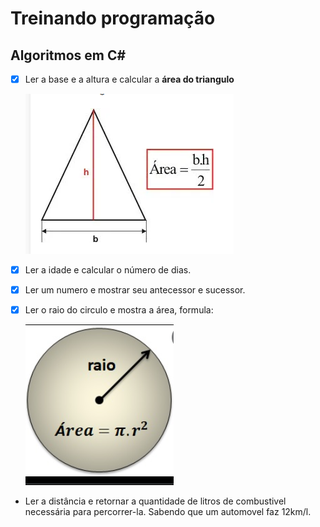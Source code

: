 # Treinando programação

## Algoritmos em C#

- [X] Ler a base e a altura e calcular a **área do triangulo**

  ![formulaAreaTriangulo](./img/figAreaTriangulo.PNG)

- [X] Ler a idade e calcular o número de dias.
- [X] Ler um numero e mostrar seu antecessor e sucessor.
- [X] Ler o raio do circulo e mostra a área, formula:

  ![FormulaAreaCirculo](./img/raio.PNG)

- Ler a distância e retornar a quantidade de litros de combustivel necessária para percorrer-la. Sabendo que um automovel faz 12km/l.
